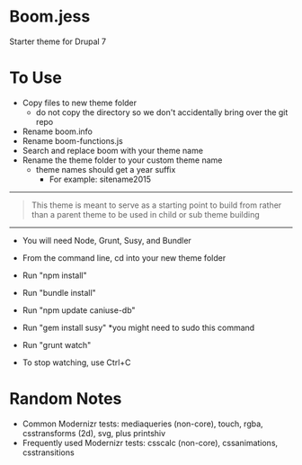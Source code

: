 Boom.jess
====

Starter theme for Drupal 7

To Use
======

- Copy files to new theme folder
	- do not copy the directory so we don't accidentally bring over the git repo
- Rename boom.info
- Rename boom-functions.js
- Search and replace boom with your theme name
- Rename the theme folder to your custom theme name
  - theme names should get a year suffix
    - For example: sitename2015

---

> This theme is meant to serve as a starting point to build from rather than a parent theme to be used in child or sub theme building

---
-  You will need Node, Grunt, Susy, and Bundler
-  From the command line, cd into your new theme folder
-  Run "npm install"
-  Run "bundle install"
-  Run "npm update caniuse-db"
- Run "gem install susy" *you might need to sudo this command

-  Run "grunt watch"
-  To stop watching, use Ctrl+C


Random Notes
============

* Common Modernizr tests: mediaqueries (non-core), touch, rgba, csstransforms (2d), svg, plus printshiv
* Frequently used Modernizr tests: csscalc (non-core), cssanimations, csstransitions
